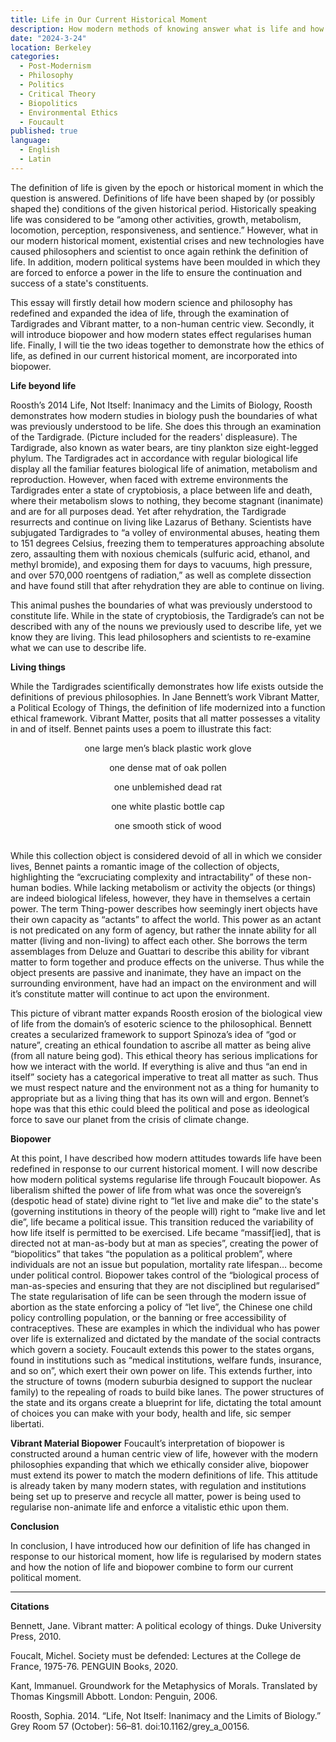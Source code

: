 ```yaml
---
title: Life in Our Current Historical Moment
description: How modern methods of knowing answer what is life and how that expands to biopower
date: "2024-3-24"
location: Berkeley
categories:
  - Post-Modernism
  - Philosophy
  - Politics
  - Critical Theory
  - Biopolitics
  - Environmental Ethics
  - Foucault
published: true
language:
  - English
  - Latin
---
```


The definition of life is given by the epoch or historical moment in which the question is answered. Definitions of life have been shaped by (or possibly shaped the) conditions of the given historical period. Historically speaking life was considered to be “among other activities, growth, metabolism, locomotion, perception, responsiveness, and sentience.” However, what in our modern historical moment, existential crises and new technologies have caused philosophers and scientist to once again rethink the definition of life. In addition, modern political systems have been moulded in which they are forced to enforce a power in the life to ensure the continuation and success of a state's constituents.

This essay will firstly detail how modern science and philosophy has redefined and expanded the idea of life, through the examination of Tardigrades and Vibrant matter, to a non-human centric view. Secondly, it will introduce biopower and how modern states effect regularises human life. Finally, I will tie the two ideas together to demonstrate how the ethics of life, as defined in our current historical moment, are incorporated into biopower.

**Life beyond life**

Roosth’s 2014 Life, Not Itself: Inanimacy and the Limits of Biology, Roosth demonstrates how modern studies in biology push the boundaries of what was previously understood to be life. She does this through an examination of the Tardigrade. (Picture included for the readers' displeasure). The Tardigrade, also known as water bears, are tiny plankton size eight-legged phylum. The Tardigrades act in accordance with regular biological life display all the familiar features biological life of animation, metabolism and reproduction. However, when faced with extreme environments the Tardigrades enter a state of cryptobiosis, a place between life and death, where their metabolism slows to nothing, they become stagnant (inanimate) and are for all purposes dead. Yet after rehydration, the Tardigrade resurrects and continue on living like Lazarus of Bethany. Scientists have subjugated Tardigrades to “a volley of environmental abuses, heating them to 151 degrees Celsius, freezing them to temperatures approaching absolute zero, assaulting them with noxious chemicals (sulfuric acid, ethanol, and methyl bromide), and exposing them for days to vacuums, high pressure, and over 570,000 roentgens of radiation,” as well as complete dissection and have found still that after rehydration they are able to continue on living.

This animal pushes the boundaries of what was previously understood to constitute life. While in the state of cryptobiosis, the Tardigrade’s can not be described with any of the nouns we previously used to describe life, yet we know they are living. This lead philosophers and scientists to re-examine what we can use to describe life.

**Living things**

While the Tardigrades scientifically demonstrates how life exists outside the definitions of previous philosophies. In Jane Bennett’s work Vibrant Matter, a Political Ecology of Things, the definition of life modernized into a function ethical framework.
Vibrant Matter, posits that all matter possesses a vitality in and of itself. Bennet paints uses a poem to illustrate this fact:

<div style="text-align: center">
<p>one large men’s black plastic work glove</p>
<p>one dense mat of oak pollen </p>
<p>one unblemished dead rat   </p>
<p>one white plastic bottle cap</p>
<p>one smooth stick of wood   </p>
<br>
</div>
While this collection object is considered devoid of all in which we consider lives, Bennet paints a romantic image of the collection of objects, highlighting the “excruciating complexity and intractability” of these non-human bodies. While lacking metabolism or activity the objects (or things) are indeed biological lifeless, however, they have in themselves a certain power. The term Thing-power describes how seemingly inert objects have their own capacity as “actants” to affect the world. This power as an actant is not predicated on any form of agency, but rather the innate ability for all matter (living and non-living) to affect each other. She borrows the term assemblages from Deluze and Guattari to describe this ability for vibrant matter to form together and produce effects on the universe. Thus while the object presents are passive and inanimate, they have an impact on the surrounding environment, have had an impact on the environment and will it’s constitute matter will continue to act upon the environment.

This picture of vibrant matter expands Roosth erosion of the biological view of life from the domain’s of esoteric science to the philosophical. Bennett creates a secularized framework to support Spinoza’s idea of “god or nature”, creating an ethical foundation to ascribe all matter as being alive (from all nature being god). This ethical theory has serious implications for how we interact with the world. If everything is alive and thus “an end in itself” society has a categorical imperative to treat all matter as such. Thus we must respect nature and the environment not as a thing for humanity to appropriate but as a living thing that has its own will and ergon. Bennet’s hope was that this ethic could bleed the political and pose as ideological force to save our planet from the crisis of climate change.

**Biopower**

At this point, I have described how modern attitudes towards life have been redefined in response to our current historical moment. I will now describe how modern political systems regularise life through Foucault biopower.
As liberalism shifted the power of life from what was once the sovereign’s (despotic head of state) divine right to “let live and make die” to the state's (governing institutions in theory of the people will) right to “make live and let die”, life became a political issue. This transition reduced the variability of how life itself is permitted to be exercised. Life became “massif[ied], that is directed not at man-as-body but at man as species”, creating the power of “biopolitics” that takes “the population as a political problem”, where individuals are not an issue but population, mortality rate lifespan… become under political control. Biopower takes control of the “biological process of man-as-species and ensuring that they are not disciplined but regularised”
The state regularisation of life can be seen through the modern issue of abortion as the state enforcing a policy of “let live”, the Chinese one child policy controlling population, or the banning or free accessibility of contraceptives. These are examples in which the individual who has power over life is externalized and dictated by the mandate of the social contracts which govern a society. Foucault extends this power to the states organs, found in institutions such as “medical institutions, welfare funds, insurance, and so on”, which exert their own power on life. This extends further, into the structure of towns (modern suburbia designed to support the nuclear family) to the repealing of roads to build bike lanes. The power structures of the state and its organs create a blueprint for life, dictating the total amount of choices you can make with your body, health and life, sic semper libertati.

**Vibrant Material Biopower**
Foucault’s interpretation of biopower is constructed around a human centric view of life, however with the modern philosophies expanding that which we ethically consider alive, biopower must extend its power to match the modern definitions of life. This attitude is already taken by many modern states, with regulation and institutions being set up to preserve and recycle all matter, power is being used to regularise non-animate life and enforce a vitalistic ethic upon them.

**Conclusion**

In conclusion, I have introduced how our definition of life has changed in response to our historical moment, how life is regularised by modern states and how the notion of life and biopower combine to form our current political moment.
<br>

<hr>

**Citations**

Bennett, Jane. Vibrant matter: A political ecology of things. Duke University Press, 2010.

Foucalt, Michel. Society must be defended: Lectures at the College de France, 1975-76. PENGUIN Books, 2020.

Kant, Immanuel. Groundwork for the Metaphysics of Morals. Translated by Thomas Kingsmill Abbott. London: Penguin, 2006.

Roosth, Sophia. 2014. “Life, Not Itself: Inanimacy and the Limits of Biology.” Grey Room 57 (October): 56–81. doi:10.1162/grey_a_00156.
